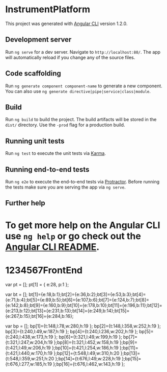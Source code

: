 
# InstrumentPlatform

This project was generated with [Angular CLI](https://github.com/angular/angular-cli) version 1.2.0.

## Development server

Run `ng serve` for a dev server. Navigate to `http://localhost:80/`. The app will automatically reload if you change any of the source files.

## Code scaffolding

Run `ng generate component component-name` to generate a new component. You can also use `ng generate directive|pipe|service|class|module`.

## Build

Run `ng build` to build the project. The build artifacts will be stored in the `dist/` directory. Use the `-prod` flag for a production build.

## Running unit tests

Run `ng test` to execute the unit tests via [Karma](https://karma-runner.github.io).

## Running end-to-end tests

Run `ng e2e` to execute the end-to-end tests via [Protractor](http://www.protractortest.org/).
Before running the tests make sure you are serving the app via `ng serve`.

## Further help

To get more help on the Angular CLI use `ng help` or go check out the [Angular CLI README](https://github.com/angular/angular-cli/blob/master/README.md).
=======
# 1234567FrontEnd




var pt = []; pt[1] = { e:28, p:1 };

var bt = []; bt[1]={e:18,b:1};bt[2]={e:36,b:2};bt[3]={e:53,b:3};bt[4]={e:71,b:4};bt[5]={e:89,b:5};bt[6]={e:107,b:6};bt[7]={e:124,b:7};bt[8]={e:142,b:8};bt[9]={e:160,b:9};bt[10]={e:178,b:10};bt[11]={e:196,b:11};bt[12]={e:213,b:12};bt[13]={e:231,b:13};bt[14]={e:249,b:14};bt[15]={e:267,b:15};bt[16]={e:284,b:16};

var bp = []; 
bp[1]={t:148,l:78,w:280,h:19 };
bp[2]={t:148,l:358,w:252,h:19 };
bp[3]={t:240,l:49,w:187,h:19 };
bp[4]={t:240,l:236,w:202,h:19 };
bp[5]={t:240,l:438,w:173,h:19 };
bp[6]={t:321,l:49,w:199,h:19 };
bp[7]={t:321,l:247,w:204,h:19 };bp[8]={t:321,l:452,w:158,h:19 };bp[9]={t:421,l:49,w:206,h:19 };bp[10]={t:421,l:254,w:186,h:19 };bp[11]={t:421,l:440,w:170,h:19 };bp[12]={t:548,l:49,w:310,h:20 };bp[13]={t:548,l:359,w:251,h:20 };bp[14]={t:676,l:49,w:228,h:19 };bp[15]={t:676,l:277,w:185,h:19 };bp[16]={t:676,l:462,w:143,h:19 };